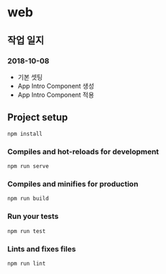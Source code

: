 # web

## 작업 일지
### 2018-10-08
- 기본 셋팅
- App Intro Component 생성
- App Intro Component 적용

## Project setup
```
npm install
```

### Compiles and hot-reloads for development
```
npm run serve
```

### Compiles and minifies for production
```
npm run build
```

### Run your tests
```
npm run test
```

### Lints and fixes files
```
npm run lint
```

